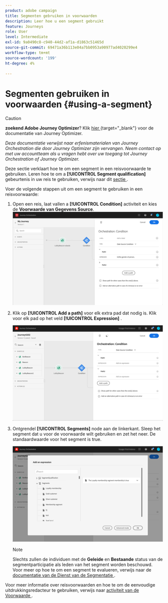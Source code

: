```yaml
---
product: adobe campaign
title: Segmenten gebruiken in voorwaarden
description: Leer hoe u een segment gebruikt
feature: Journeys
role: User
level: Intermediate
exl-id: 9a0490c8-c940-44d2-af1a-d1863c51465d
source-git-commit: 69471a36b113e04a7bb0953a90977ad4020299e4
workflow-type: tm+mt
source-wordcount: '199'
ht-degree: 4%

---
```


# Segmenten gebruiken in voorwaarden {#using-a-segment}


>[!CAUTION]
>
>**zoekend Adobe Journey Optimizer**? Klik [&#x200B; hier &#x200B;](https://experienceleague.adobe.com/nl/docs/journey-optimizer/using/ajo-home){target="_blank"} voor de documentatie van Journey Optimizer.
>
>
>_Deze documentatie verwijst naar erfenismaterialen van Journey Orchestration die door Journey Optimizer zijn vervangen. Neem contact op met uw accountteam als u vragen hebt over uw toegang tot Journey Orchestration of Journey Optimizer._


Deze sectie verklaart hoe te om een segment in een reisvoorwaarde te gebruiken. Leren hoe te om a **[!UICONTROL Segment qualification]** gebeurtenis in uw reis te gebruiken, verwijs naar dit [&#x200B; sectie &#x200B;](../building-journeys/segment-qualification-events.md).

Voer de volgende stappen uit om een segment te gebruiken in een reisvoorwaarde:

1. Open een reis, laat vallen a **[!UICONTROL Condition]** activiteit en kies de **Voorwaarde van Gegevens Source**.
   ![](../assets/journey47.png)

1. Klik op **[!UICONTROL Add a path]** voor elk extra pad dat nodig is. Klik voor elk pad op het veld **[!UICONTROL Expression]** .

   ![](../assets/segment3.png)

1. Ontgrendel **[!UICONTROL Segments]** node aan de linkerkant. Sleep het segment dat u voor de voorwaarde wilt gebruiken en zet het neer. De standaardwaarde voor het segment is true.

   ![](../assets/segment4.png)

   >[!NOTE]
   >
   >Slechts zullen de individuen met de **Geleide** en **Bestaande** status van de segmentparticipatie als leden van het segment worden beschouwd. Voor meer op hoe te om een segment te evalueren, verwijs naar de [&#x200B; documentatie van de Dienst van de Segmentatie &#x200B;](https://experienceleague.adobe.com/docs/experience-platform/segmentation/tutorials/evaluate-a-segment.html?lang=nl-NL#interpret-segment-results).

Voor meer informatie over reisvoorwaarden en hoe te om de eenvoudige uitdrukkingsredacteur te gebruiken, verwijs naar [&#x200B; activiteit van de Voorwaarde &#x200B;](../building-journeys/condition-activity.md#about_condition).
